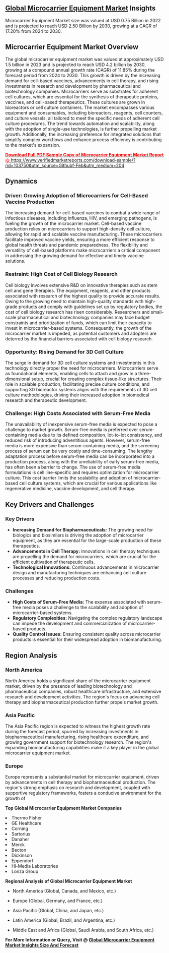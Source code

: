 <h2><a href="https://www.verifiedmarketreports.com/download-sample/?rid=103750&amp;utm_source=Githubf&amp;utm_medium=204" target="_blank">Global Microcarrier Equipment Market</a> Insights</h2><p>Microcarrier Equipment Market size was valued at USD 0.75 Billion in 2022 and is projected to reach USD 2.50 Billion by 2030, growing at a CAGR of 17.20% from 2024 to 2030.</p><p> <h2>Microcarrier Equipment Market Overview</h2> <p>The global microcarrier equipment market was valued at approximately USD 1.5 billion in 2023 and is projected to reach USD 4.2 billion by 2030, growing at a compound annual growth rate (CAGR) of 11.85% during the forecast period from 2024 to 2030. This growth is driven by the increasing demand for cell-based vaccines, advancements in cell therapy, and rising investments in research and development by pharmaceutical and biotechnology companies. Microcarriers serve as substrates for adherent cell cultures, which are essential for the synthesis of therapeutic proteins, vaccines, and cell-based therapeutics. These cultures are grown in bioreactors or cell culture containers. The market encompasses various equipment and consumables, including bioreactors, reagents, cell counters, and culture vessels, all tailored to meet the specific needs of adherent cell culture procedures. The trend towards automation and scalability, along with the adoption of single-use technologies, is further propelling market growth. Additionally, the increasing preference for integrated solutions that simplify complex workflows and enhance process efficiency is contributing to the market's expansion. </p> <p><a href="https://www.verifiedmarketreports.com/download-sample/?rid=103750"><p><span class=""><span style="color: #ff0000;"><strong>Download Full PDF Sample Copy of Microcarrier Equipment Market Report</strong> @ </span><a href="https://www.verifiedmarketreports.com/download-sample/?rid=103750&amp;utm_source=Githubf-Feb&amp;utm_medium=204" target="_blank">https://www.verifiedmarketreports.com/download-sample/?rid=103750&amp;utm_source=Githubf-Feb&amp;utm_medium=204</a></span></p></a></p> <h2>Dynamics</h2> <h3>Driver: Growing Adoption of Microcarriers for Cell-Based Vaccine Production</h3> <p>The increasing demand for cell-based vaccines to combat a wide range of infectious diseases, including influenza, HIV, and emerging pathogens, is fueling the growth of the microcarrier market. Cell-based vaccine production relies on microcarriers to support high-density cell culture, allowing for rapid and scalable vaccine manufacturing. These microcarriers facilitate improved vaccine yields, ensuring a more efficient response to global health threats and pandemic preparedness. The flexibility and versatility of cell-based platforms make microcarriers a critical component in addressing the growing demand for effective and timely vaccine solutions. </p> <h3>Restraint: High Cost of Cell Biology Research</h3> <p>Cell biology involves extensive R&D on innovative therapies such as stem cell and gene therapies. The equipment, reagents, and other products associated with research of the highest quality to provide accurate results. Owing to the growing need to maintain high-quality standards with high-grade products and comply with guidelines set up by regulatory bodies, the cost of cell biology research has risen considerably. Researchers and small-scale pharmaceutical and biotechnology companies may face budget constraints and prioritization of funds, which can limit their capacity to invest in microcarrier-based systems. Consequently, the growth of the microcarrier market is impeded, as potential customers and adopters are deterred by the financial barriers associated with cell biology research. </p> <h3>Opportunity: Rising Demand for 3D Cell Culture</h3> <p>The surge in demand for 3D cell culture systems and investments in this technology directly propel the need for microcarriers. Microcarriers serve as foundational elements, enabling cells to attach and grow in a three-dimensional setup, crucial for creating complex tissue-like structures. Their role in scalable production, facilitating precise culture conditions, and supporting 3D bioreactor systems aligns with the requirements of 3D cell culture methodologies, driving their increased adoption in biomedical research and therapeutic development. </p> <h3>Challenge: High Costs Associated with Serum-Free Media</h3> <p>The unavailability of inexpensive serum-free media is expected to pose a challenge to market growth. Serum-free media is preferred over serum-containing media due to its defined composition, lot-to-lot consistency, and reduced risk of introducing adventitious agents. However, serum-free media is more expensive than serum-containing media, and the screening process of serum can be very costly and time-consuming. The lengthy adaptation process before serum-free media can be incorporated into a production process, along with the unreliability of early serum-free media, has often been a barrier to change. The use of serum-free media formulations is cell line-specific and requires optimization for microcarrier culture. This cost barrier limits the scalability and adoption of microcarrier-based cell culture systems, which are crucial for various applications like regenerative medicine, vaccine development, and cell therapy. </p> <h2>Key Drivers and Challenges</h2> <h3>Key Drivers</h3> <ul> <li><strong>Increasing Demand for Biopharmaceuticals:</strong> The growing need for biologics and biosimilars is driving the adoption of microcarrier equipment, as they are essential for the large-scale production of these therapeutics. </li> <li><strong>Advancements in Cell Therapy:</strong> Innovations in cell therapy techniques are propelling the demand for microcarriers, which are crucial for the efficient cultivation of therapeutic cells. </li> <li><strong>Technological Innovations:</strong> Continuous advancements in microcarrier design and manufacturing techniques are enhancing cell culture processes and reducing production costs. </li> </ul> <h3>Challenges</h3> <ul> <li><strong>High Costs of Serum-Free Media:</strong> The expense associated with serum-free media poses a challenge to the scalability and adoption of microcarrier-based systems. </li> <li><strong>Regulatory Complexities:</strong> Navigating the complex regulatory landscape can impede the development and commercialization of microcarrier-based products. </li> <li><strong>Quality Control Issues:</strong> Ensuring consistent quality across microcarrier products is essential for their widespread adoption in biomanufacturing. </li> </ul> <h2>Region Analysis</h2> <h3>North America</h3> <p>North America holds a significant share of the microcarrier equipment market, driven by the presence of leading biotechnology and pharmaceutical companies, robust healthcare infrastructure, and extensive research and development activities. The region's focus on advancing cell therapy and biopharmaceutical production further propels market growth. </p> <h3>Asia Pacific</h3> <p>The Asia Pacific region is expected to witness the highest growth rate during the forecast period, spurred by increasing investments in biopharmaceutical manufacturing, rising healthcare expenditure, and growing government support for biotechnology research. The region's expanding biomanufacturing capabilities make it a key player in the global microcarrier equipment market. </p> <h3>Europe</h3> <p>Europe represents a substantial market for microcarrier equipment, driven by advancements in cell therapy and biopharmaceutical production. The region's strong emphasis on research and development, coupled with supportive regulatory frameworks, fosters a conducive environment for the growth of</p><p><strong>Top Global Microcarrier Equipment Market Companies</strong></p><div data-test-id=""><p><li>Thermo Fisher</li><li> GE Healthcare</li><li> Corning</li><li> Sartorius</li><li> Danaher</li><li> Merck</li><li> Becton</li><li> Dickinson</li><li> Eppendorf</li><li> Hi-Media Laboratories</li><li> Lonza Group</li></p><div><strong>Regional Analysis of&nbsp;Global Microcarrier Equipment Market</strong></div><ul><li dir="ltr"><p dir="ltr">North America&nbsp;(Global, Canada, and Mexico, etc.)</p></li><li dir="ltr"><p dir="ltr">Europe (Global, Germany, and France, etc.)</p></li><li dir="ltr"><p dir="ltr">Asia Pacific&nbsp;(Global, China, and Japan, etc.)</p></li><li dir="ltr"><p dir="ltr">Latin America&nbsp;(Global, Brazil, and Argentina, etc.)</p></li><li dir="ltr">Middle East and Africa&nbsp;(Global, Saudi Arabia, and South Africa, etc.)</li></ul><p><strong>For More Information or Query, Visit @&nbsp;</strong><strong><a href="https://www.verifiedmarketreports.com/product/global-microcarrier-equipment-market-growth-2019-2024/?utm_source=Githubf&amp;utm_medium=204" target="_blank">Global Microcarrier Equipment Market Insights Size And Forecast</a></strong></p></div>
